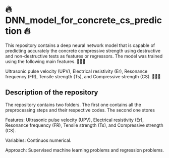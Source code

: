 # 🔥 DNN_model_for_concrete_cs_prediction 🔥

This repository contains a deep neural network model that is capable of predicting accurately the concrete compressive strength using destructive and non-destructive tests as features or regressors. The model was trained using the following main features. 👨🏻‍💻

Ultrasonic pulse velocity (UPV), Electrical resistivity (Er), Resonance frequency (FR), Tensile strength (Ts), and Compressive strength (CS). 👨🏻‍💻

## Description of the repository

The repository contains two folders. The first one contains all the preprocessing steps and their respective codes. The second one stores 

Features: Ultrasonic pulse velocity (UPV), Electrical resistivity (Er), Resonance frequency (FR), Tensile strength (Ts), and Compressive strength (CS).

Variables: Continuos numerical.

Approach: Supervised machine learning problems and regression problems.
